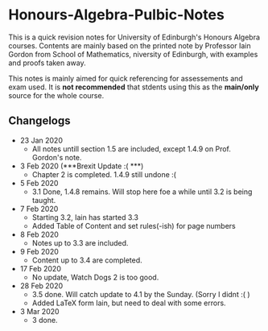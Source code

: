 # Honours-Algebra-Pulbic-Notes

This is a quick revision notes for University of Edinburgh's Honours Algebra courses. Contents are mainly based on the printed note by Professor Iain Gordon from School of Mathematics, niversity of Edinburgh, with examples and proofs taken away.

This notes is mainly aimed for quick referencing for assessements and exam used. It is **not recommended** that stdents using this as the **main/only** source for the whole course.

## Changelogs
- 23 Jan 2020
  - All notes untill section 1.5 are included, except 1.4.9 on Prof. Gordon's note.
- 3 Feb 2020 (***Brexit Update :( ***)
  - Chapter 2 is completed. 1.4.9 still undone :(
- 5 Feb 2020
  - 3.1 Done, 1.4.8 remains. Will stop here foe a while until 3.2 is being taught.
- 7 Feb 2020
  - Starting 3.2, Iain has started 3.3
  - Added Table of Content and set rules(-ish) for page numbers
- 8 Feb 2020
  - Notes up to 3.3 are included.
- 9 Feb 2020
  - Content up to 3.4 are completed.
- 17 Feb 2020
  - No update, Watch Dogs 2 is too good.
- 28 Feb 2020
  - 3.5 done. Will catch update to 4.1 by the Sunday. (Sorry I didnt :( )
  - Added LaTeX form Iain, but need to deal with some errors.
- 3 Mar 2020
  - 3 done.